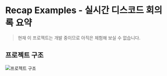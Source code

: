 # Recap Examples - 실시간 디스코드 회의록 요약

> 현재 이 프로젝트는 개발 중이므로 아직은 체험해 보실 수 없습니다.

## 프로젝트 구조
![프로젝트 구조](https://github.com/team-recap/recap-examples/assets/35624367/904fcbf1-f90b-41f5-80c7-4e5504dfdf16)
